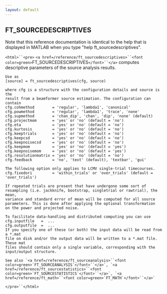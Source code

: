 ```yaml
---
layout: default
---
```


##  FT_SOURCEDESCRIPTIVES

Note that this reference documentation is identical to the help that is displayed in MATLAB when you type "help ft_sourcedescriptives".

`<html>``<pre>`
    `<a href=/reference/ft_sourcedescriptives>``<font color=green>`FT_SOURCEDESCRIPTIVES`</font>``</a>` computes descriptive parameters of the source
    analysis results.
 
    Use as
    [source] = ft_sourcedescriptives(cfg, source)
 
    where cfg is a structure with the configuration details and source is the
    result from a beamformer source estimation. The configuration can contain
    cfg.cohmethod        = 'regular', 'lambda1', 'canonical'
    cfg.powmethod        = 'regular', 'lambda1', 'trace', 'none'
    cfg.supmethod        = 'chan_dip', 'chan', 'dip', 'none' (default)
    cfg.projectmom       = 'yes' or 'no' (default = 'no')
    cfg.eta              = 'yes' or 'no' (default = 'no')
    cfg.kurtosis         = 'yes' or 'no' (default = 'no')
    cfg.keeptrials       = 'yes' or 'no' (default = 'no')
    cfg.keepcsd          = 'yes' or 'no' (default = 'no')
    cfg.keepnoisecsd     = 'yes' or 'no' (default = 'no')
    cfg.keepmom          = 'yes' or 'no' (default = 'yes')
    cfg.keepnoisemom     = 'yes' or 'no' (default = 'yes')
    cfg.resolutionmatrix = 'yes' or 'no' (default = 'no')
    cfg.feedback         = 'no', 'text' (default), 'textbar', 'gui'
 
    The following option only applies to LCMV single-trial timecourses.
    cfg.fixedori         = 'within_trials' or 'over_trials' (default = 'over_trials')
 
    If repeated trials are present that have undergone some sort of
    resampling (i.e. jackknife, bootstrap, singletrial or rawtrial), the mean,
    variance and standard error of mean will be computed for all source
    parameters. This is done after applying the optional transformation
    on the power and projected noise.
 
    To facilitate data-handling and distributed computing you can use
    cfg.inputfile   =  ...
    cfg.outputfile  =  ...
    If you specify one of these (or both) the input data will be read from a *.mat
    file on disk and/or the output data will be written to a *.mat file. These mat
    files should contain only a single variable, corresponding with the
    input/output structure.
 
    See also `<a href=/reference/ft_sourceanalysis>``<font color=green>`FT_SOURCEANALYSIS`</font>``</a>`, `<a href=/reference/ft_sourcestatistics>``<font color=green>`FT_SOURCESTATISTICS`</font>``</a>`, `<a href=/reference/ft_math>``<font color=green>`FT_MATH`</font>``</a>`
`</pre>``</html>`

